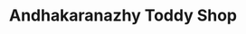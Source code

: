 ---
title: "Andhakaranazhy Toddy Shop"
url: /andhakaranazhy/andhakaranazhy-toddy-shop/
shop: alcohol
---